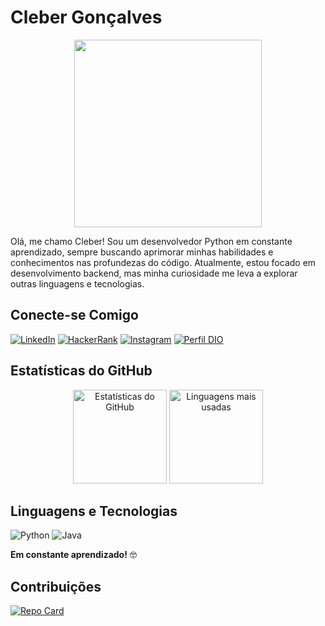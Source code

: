 # Cleber Gonçalves 

<div align="center">
  <img src="https://media.giphy.com/media/v1.Y2lkPTc5MGI3NjExM2YyZDFhYmI1MjExYzlkYmQ1NDNkYjQ0YWNlNzMwMzM1NjJmYzMwYyZlcD12MV9pbnRlcm5hbF9naWZfYnlfaWQmY3Q9Zw/xT9IgzoKnTbQf1iwk4/giphy.gif" width="300" height="300">
</div>

Olá, me chamo Cleber! Sou um desenvolvedor Python em constante aprendizado, sempre buscando aprimorar minhas habilidades e conhecimentos nas profundezas do código. Atualmente, estou focado em desenvolvimento backend, mas minha curiosidade me leva a explorar outras linguagens e tecnologias.

## Conecte-se Comigo

[![LinkedIn](https://img.shields.io/badge/LinkedIn-0A66C2?style=for-the-badge&logo=linkedin&logoColor=white)](https://www.linkedin.com/in/cleberton-gon%C3%A7alves-53001a20b/) 
[![HackerRank](https://img.shields.io/badge/-HackerRank-2EC866?style=for-the-badge&logo=HackerRank&logoColor=white)](https://www.hackerrank.com/profile/cleberton_gonca1) 
[![Instagram](https://img.shields.io/badge/Instagram-E4405F?style=for-the-badge&logo=instagram&logoColor=white)](https://www.instagram.com/mimikyu92/)
[![Perfil DIO](https://img.shields.io/badge/DIO-30A3DC?style=for-the-badge&logo=google-chrome&logoColor=white)](https://www.dio.me/users/cleberton_goncalves/)

## Estatísticas do GitHub 

<div align="center">
  <img height="150em" src="https://github-readme-stats.vercel.app/api?username=Meowkay92&show_icons=true&theme=dark&bg_color=1F222E&border_color=FFFFFF&icon_color=BB86FC&title_color=E94D5F&text_color=FFFFFF&hide_border=true" alt="Estatísticas do GitHub">
  <img height="150em" src="https://github-readme-stats.vercel.app/api/top-langs/?username=Meowkay92&layout=compact&theme=dark&bg_color=1F222E&border_color=FFFFFF&title_color=E94D5F&text_color=FFFFFF&hide_border=true" alt="Linguagens mais usadas">
</div>

## Linguagens e Tecnologias

![Python](https://img.shields.io/badge/Python-3776AB?style=for-the-badge&logo=python&logoColor=white)
![Java](https://img.shields.io/badge/Java-007396?style=for-the-badge&logo=java&logoColor=white)

**Em constante aprendizado!** 🤓

## Contribuições

[![Repo Card](https://github-readme-stats.vercel.app/api/pin/?username=Meowkay92&repo=dio-lab-open-source&bg_color=1F222E&border_color=FFFFFF&show_icons=true&icon_color=BB86FC&title_color=E94D5F&text_color=FFFFFF&hide_border=true)](https://github.com/Meowkay92/dio-lab-open-source)
